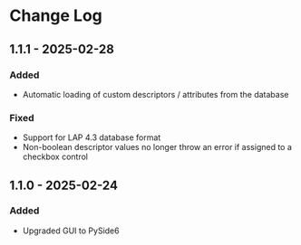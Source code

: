 # Change Log

## 1.1.1 - 2025-02-28

### Added

- Automatic loading of custom descriptors / attributes from the database

### Fixed

- Support for LAP 4.3 database format
- Non-boolean descriptor values no longer throw an error if assigned to a checkbox control


## 1.1.0 - 2025-02-24

### Added

- Upgraded GUI to PySide6
